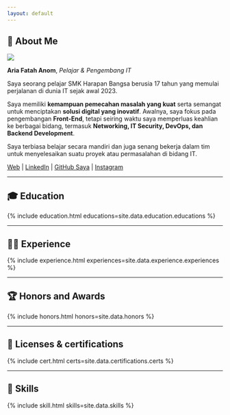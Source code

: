 ```yaml
---
layout: default
---
```


## 👋 About Me

<img class="profile-picture" src="me.avif">

**Aria Fatah Anom**, _Pelajar & Pengembang IT_

Saya seorang pelajar SMK Harapan Bangsa berusia 17 tahun yang memulai perjalanan di dunia IT sejak awal 2023. 

Saya memiliki **kemampuan pemecahan masalah yang kuat** serta semangat untuk menciptakan **solusi digital yang inovatif**. Awalnya, saya fokus pada pengembangan **Front-End**, tetapi seiring waktu saya memperluas keahlian ke berbagai bidang, termasuk **Networking, IT Security, DevOps, dan Backend Development**.

Saya terbiasa belajar secara mandiri dan juga senang bekerja dalam tim untuk menyelesaikan suatu proyek atau permasalahan di bidang IT.

[Web](https://ariaf.my.id) |
[LinkedIn](https://www.linkedin.com/in/ariafatah) |
[GitHub Saya](https://github.com/ariafatah0711) |
[Instagram](https://instagram.com/ariaf.my.id)

---

## 🎓 Education
{% include education.html educations=site.data.education.educations %}

---

## 👨‍💻 Experience
{% include experience.html experiences=site.data.experience.experiences %}

---

## 🏆 Honors and Awards
{% include honors.html honors=site.data.honors %}

---

## 📜 Licenses & certifications
{% include cert.html certs=site.data.certifications.certs %}

---

## 💪 Skills
{% include skill.html skills=site.data.skills %}